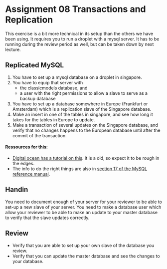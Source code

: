 # Assignment 08 Transactions and Replication

This exercise is a bit more technical in its setup than the others we have been using. It requires you to run a droplet with a mysql server. It has to be running during the review period as well, but can be taken down by next lecture.

##  Replicated MySQL
1. You have to set up a mysql database on a droplet in singapore.
2. You have to equip that server with
	*  the classicmodels database, and 
	*  a user with the right permissions to allow a slave to serve as a backup database
3. You have to set up a database somewhere in Europe (Frankfurt or Amsterdam) which is a replication slave of the Singapore database.
4. Make an insert in one of the tables in singapore, and see how long it takes for the tables in Europe to update.
5. Make a transaction of several updates on the Singapore database, and verify that no changes happens to the European database until after the commit of the transaction.

#### Ressources for this:

* [Digital ocean has a tutorial on this](https://www.digitalocean.com/community/tutorials/how-to-set-up-master-slave-replication-in-mysql). It is a old, so expect it to be rough in the edges.
* The info to do the right things are also in [section 17 of the MySQL reference manual](https://dev.mysql.com/doc/refman/8.0/en/replication.html).  

## Handin
You need to document enough of your server for your reviewer to be able to set-up a new slave of your server. You need to make a database user which allow your reviewer to be able to make an update to your master database to verify that the slave updates correctly.

## Review
* Verify that you are able to set up your own slave of the database you review. 
* Verify that you can update the master database and see the changes to your database.
